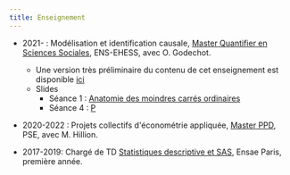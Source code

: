 ```yaml
---
title: Enseignement
---
```

* 2021-    : Modélisation et identification causale, [Master Quantifier en Sciences Sociales](https://master-sciences-sociales.ens.psl.eu/qess-presentation/), ENS-EHESS, avec O. Godechot.
  * Une version très préliminaire du contenu de cet enseignement est disponible [ici](https://pierrepora.github.io/inference_causale/)
  * Slides
    * Séance 1 : [Anatomie des moindres carrés ordinaires](slides_QESS/MCO_slides.pdf)
    * Séance 4 : [P](slides_QESS/Conditionner_pourquoi_slides.pdf)

* 2020-2022    : Projets collectifs d'économétrie appliquée, [Master PPD](https://www.parisschoolofeconomics.eu/en/teaching/masters-program/ppd-public-policy-and-development/), PSE, avec M. Hillion.

* 2017-2019: Chargé de TD [Statistiques descriptive et SAS](https://www.ensae.fr/courses/statistique-descriptive/), Ensae Paris, première année.
